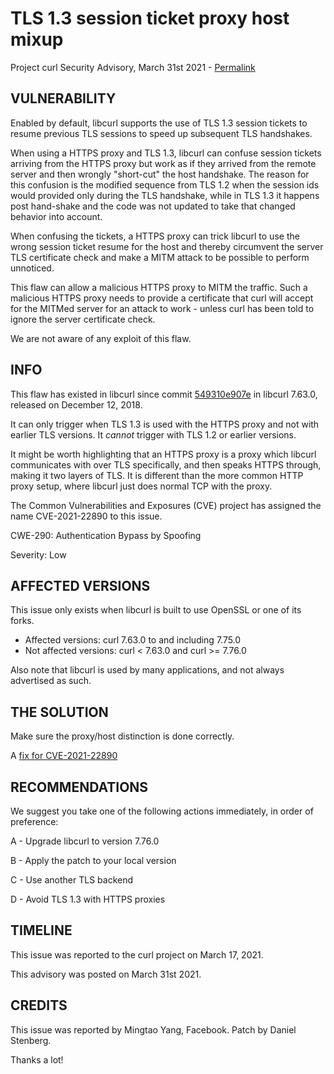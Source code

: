 TLS 1.3 session ticket proxy host mixup
=======================================

Project curl Security Advisory, March 31st 2021 -
[Permalink](https://curl.se/docs/CVE-2021-22890.html)

VULNERABILITY
-------------

Enabled by default, libcurl supports the use of TLS 1.3 session tickets to
resume previous TLS sessions to speed up subsequent TLS handshakes.

When using a HTTPS proxy and TLS 1.3, libcurl can confuse session tickets
arriving from the HTTPS proxy but work as if they arrived from the remote
server and then wrongly "short-cut" the host handshake. The reason for this
confusion is the modified sequence from TLS 1.2 when the session ids would
provided only during the TLS handshake, while in TLS 1.3 it happens post
hand-shake and the code was not updated to take that changed behavior into
account.

When confusing the tickets, a HTTPS proxy can trick libcurl to use the wrong
session ticket resume for the host and thereby circumvent the server TLS
certificate check and make a MITM attack to be possible to perform unnoticed.

This flaw can allow a malicious HTTPS proxy to MITM the traffic. Such a
malicious HTTPS proxy needs to provide a certificate that curl will accept for
the MITMed server for an attack to work - unless curl has been told to ignore
the server certificate check.

We are not aware of any exploit of this flaw.

INFO
----

This flaw has existed in libcurl since commit
[549310e907e](https://github.com/curl/curl/commit/549310e907e) in libcurl 7.63.0,
released on December 12, 2018.

It can only trigger when TLS 1.3 is used with the HTTPS proxy and not with
earlier TLS versions. It *cannot* trigger with TLS 1.2 or earlier versions.

It might be worth highlighting that an HTTPS proxy is a proxy which libcurl
communicates with over TLS specifically, and then speaks HTTPS through, making
it two layers of TLS. It is different than the more common HTTP proxy setup,
where libcurl just does normal TCP with the proxy.

The Common Vulnerabilities and Exposures (CVE) project has assigned the name
CVE-2021-22890 to this issue.

CWE-290: Authentication Bypass by Spoofing

Severity: Low

AFFECTED VERSIONS
-----------------

This issue only exists when libcurl is built to use OpenSSL or one of its
forks.

- Affected versions: curl 7.63.0 to and including 7.75.0
- Not affected versions: curl < 7.63.0 and curl >= 7.76.0

Also note that libcurl is used by many applications, and not always
advertised as such.

THE SOLUTION
------------

Make sure the proxy/host distinction is done correctly.

A [fix for CVE-2021-22890](https://github.com/curl/curl/commit/b09c8ee15771c614c4bf3ddac893cdb12187c844)

RECOMMENDATIONS
--------------

We suggest you take one of the following actions immediately, in order of
preference:

 A - Upgrade libcurl to version 7.76.0

 B - Apply the patch to your local version

 C - Use another TLS backend

 D - Avoid TLS 1.3 with HTTPS proxies

TIMELINE
--------

This issue was reported to the curl project on March 17, 2021.

This advisory was posted on March 31st 2021.

CREDITS
-------

This issue was reported by Mingtao Yang, Facebook. Patch by Daniel Stenberg.

Thanks a lot!
